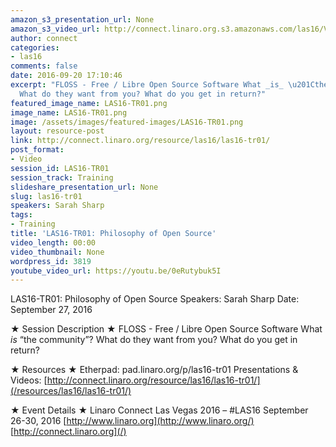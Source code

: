 ```yaml
---
amazon_s3_presentation_url: None
amazon_s3_video_url: http://connect.linaro.org.s3.amazonaws.com/las16/Videos/Tuesday/LAS16-TR01%20Philosophy%20of%20Open%20Source.mp4
author: connect
categories:
- las16
comments: false
date: 2016-09-20 17:10:46
excerpt: "FLOSS - Free / Libre Open Source Software What _is_ \u201Cthe community\u201D?
  What do they want from you? What do you get in return?"
featured_image_name: LAS16-TR01.png
image_name: LAS16-TR01.png
image: /assets/images/featured-images/LAS16-TR01.png
layout: resource-post
link: http://connect.linaro.org/resource/las16/las16-tr01/
post_format:
- Video
session_id: LAS16-TR01
session_track: Training
slideshare_presentation_url: None
slug: las16-tr01
speakers: Sarah Sharp
tags:
- Training
title: 'LAS16-TR01: Philosophy of Open Source'
video_length: 00:00
video_thumbnail: None
wordpress_id: 3819
youtube_video_url: https://youtu.be/0eRutybuk5I
---
```


LAS16-TR01: Philosophy of Open Source
Speakers: Sarah Sharp
Date: September 27, 2016

★ Session Description ★
FLOSS - Free / Libre Open Source Software What _is_ “the community”? What do they want from you? What do you get in return?

★ Resources ★
Etherpad: pad.linaro.org/p/las16-tr01
Presentations & Videos: [http://connect.linaro.org/resource/las16/las16-tr01/](/resources/las16/las16-tr01/)

★ Event Details ★
Linaro Connect Las Vegas 2016 – #LAS16
September 26-30, 2016
[http://www.linaro.org](http://www.linaro.org/)
[http://connect.linaro.org](/)
